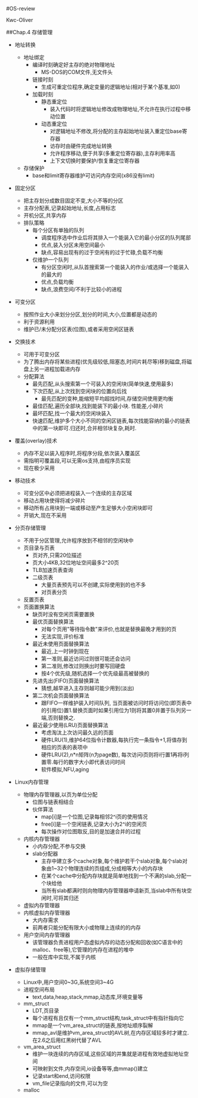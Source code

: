#OS-review

Kwc-Oliver

##Chap.4 存储管理

* 地址转换
    * 地址绑定
        * 编译时刻确定好主存的绝对物理地址
            * MS-DOS的COM文件,无文件头
        * 链接时刻
            * 生成可重定位程序,确定变量的逻辑地址(相对于某个基准,如0)
        * 加载时刻
            * 静态重定位
                *  装入代码时将逻辑地址修改成物理地址,不允许在执行过程中移动位置
            * 动态重定位
                *  对逻辑地址不修改,将分配的主存起始地址装入重定位base寄存器
                *  访存时由硬件完成地址转换
                *  允许程序移动,便于共享(多重定位寄存器),主存利用率高
                *  上下文切换时要保护/恢复重定位寄存器
    *  存储保护
        *  base和limit寄存器维护可访问内存空间(x86没有limit)

* 固定分区
    *  把主存划分成数目固定不变,大小不等的分区
    *  主存分配表,记录起始地址,长度,占用标志
    *  开机分区,共享内存
    *  排队策略
        *  每个分区有单独的队列
            *  调度程序选中作业后将其排入一个能装入它的最小分区的队列尾部
            *  优点,装入分区未用空间最小
            *  缺点,容易出现有的过于空闲有的过于忙碌,负载不均衡
        *  仅维护一个队列
            *  有分区空闲时,从队首搜索第一个能装入的作业/或选择一个能装入的最大的
            *  优点,负载均衡
            *  缺点,浪费空间/不利于比较小的进程
*  可变分区
    *  按照作业大小来划分分区,划分的时间,大小,位置都是动态的
    *  利于资源利用
    *  维护已/未分配分区表(位图),或者采用空闲区链表
* 交换技术
    *  可用于可变分区
    *  为了腾出内存将某些进程(优先级较低,阻塞态,时间片耗尽等)移到磁盘,将磁盘上另一进程加载进内存
    *  分配算法
        *  最先匹配,从头搜索第一个可装入的空闲块(简单快速,使用最多)
        *  下次匹配,从上次找到空闲块的位置向后找
            *  最先匹配的变种,能缩短平均超找时间,存储空间使用更均衡
        *  最佳匹配,遍历全部块,找到能装下的最小块. 性能差,小碎片
        *  最坏匹配,找一个最大的空闲块装入
        *  快速匹配,维护多个大小不同的空闲区链表,每次找能容纳的最小的链表中的第一块即可.归还时,合并相邻块复杂,耗时.
*  覆盖(overlay)技术
    *  内存不足以装入程序时,将程序分段,依次装入覆盖区
    *  需指明可覆盖段,可以无需os支持,由程序员实现
    *  现在极少采用
*  移动技术
    *  可变分区中必须把进程装入一个连续的主存区域
    *  移动占用块使得将减少碎片
    *  移动所有占用块到一端或移动至产生足够大小空闲块即可
    *  开销大,现在不采用

* 分页存储管理
    * 不用于分区管理,允许程序放到不相邻的空闲块中
    * 页目录与页表
        * 页对齐,只需20位描述
        * 页大小4KB,32位地址空间最多2^20页
        * TLB加速页表查询
        * 二级页表
            * 大量页表预先可以不创建,实际使用到的也不多
            * 对页表分页
    * 反置页表
    * 页面置换算法
        * 缺页时没有空闲页需要置换
        * 最优页面替换算法
            * 对每个页用"等待指令数"来评价,也就是替换最晚才用到的页
            * 无法实现,评价标准
        * 最近未使用页面替换算法
            * 最近,上一时钟到现在
            * 第一准则,最近访问过则很可能还会访问
            * 第二准则,修改过则换出时要写回硬盘
            * 按4个优先级,随机选择一个优先级最高被替换的
        * 先进先出(FIFO)页面替换算法
            * 猜想,越早进入主存则越可能少用到(淡出)
        * 第二次机会页面替换算法
            * 跟FIFO一样维护装入时间队列, 当页面被访问时将访问位(即页表中的引用位)置1.替换页面时如果引用位为1则将其置0并置于队列另一端,否则替换之.
        * 最近最少使用(LRU)页面替换算法
            * 考虑淘汰上次访问最久远的页面
            * 硬件LRU(1),维护64位指令计数器,每执行完一条指令+1,将值存到相应的页表的表项中
            * 硬件LRU(2),n*n矩阵(n为page数), 每次访问i页则将i行置1再将i列置零.每行的数字大小即代表访问时间
            * 软件模拟,NFU,aging

* Linux内存管理
	* 物理内存管理器,以页为单位分配
		* 位图与链表相结合
		* 伙伴算法
			* map[i]是一个位图,记录每相邻2^i页的使用情况
			* free[i]是一个空闲链表,记录大小为2^i的空闲页
			* 每次操作对位图取反,目的是加速合并的过程
	* 内核内存管理器
		* 小内存分配,不参与交换
		* slab分配器
			* 主存中建立多个cache对象,每个维护若干个slab对象,每个slab对象由1~32个物理连续的页组成,分成相等大小的内存块
			* 在某个cache中分配内存块就是简单地找到一个不满的slab,分配一个块给他
			* 当所有slab都满时则向物理内存管理器申请新页,当slab中所有块空闲时,可将其归还
	* 虚拟内存管理器
	* 内核虚拟内存管理器
		* 大内存需求
		* 前两者只能分配有限大小或物理上连续的的内存
	* 用户空间内存管理器
		* 该管理器负责进程用户态虚拟内存的动态分配和回收(如C语言中的malloc、free等),它管理的内存在进程的堆中
		* 一般在库中实现,不属于内核
            
* 虚拟存储管理
    * Linux中,用户空间0~3G,系统空间3~4G
    * 进程空间布局
        * text,data,heap,stack,mmap,动态库,环境变量等
    * mm_struct
        * LDT,页目录
        * 每个进程有且仅有一个mm_struct结构,task_struct中有指针指向它
        * mmap是一个vm_area_struct的链表,按地址顺序裂解
        * mmap_avl是维护vm_area_struct的AVL树,在内存区域较多时才建立.在2.6之后用红黑树代替了AVL
    * vm_area_struct
        * 维护一块连续的内存区域,这些区域的并集就是进程有效地虚拟地址空间
        * 可映射到文件,内存空间,io设备等等,由mmap()建立
        * 记录start和end,访问权限
        * vm_file记录指向的文件,可以为空
    * malloc 


